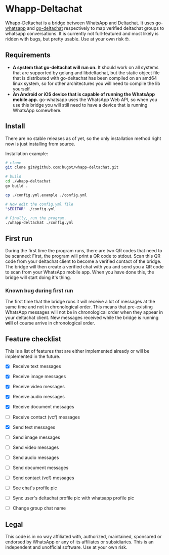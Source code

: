 # Whapp-Deltachat
Whapp-Deltachat is a bridge between WhatsApp and [Deltachat](https://delta.chat). It uses
[go-whatsapp](https://github.com/Rhymen/go-whatsapp) and
[go-deltachat](https://github.com/hugot/go-deltachat) respectively to map verified
deltachat groups to whatsapp conversations. It is currently not full-featured and most
likely is ridden with bugs, but pretty usable. Use at your own risk 🤓.

## Requirements
- __A system that go-deltachat will run on.__ It should work on all systems that are supported
  by golang and libdeltachat, but the static object file that is distributed with
  go-deltachat has been compiled on an amd64 linux system, so for other architectures you
  will need to compile the lib yourself.
- __An Android or iOS device that is capable of running the WhatsApp mobile app.__
  go-whatsapp uses the WhatsApp Web API, so when you use this bridge you will still need
  to have a device that is running WhatsApp somewhere.

## Install
There are no stable releases as of yet, so the only installation method right now is just
installing from source.

Installation example:
```bash
# clone
git clone git@github.com:hugot/whapp-deltachat.git

# build
cd ./whapp-deltachat
go build .

cp ./config.yml.example ./config.yml

# Now edit the config.yml file
"$EDITOR" ./config.yml

# Finally, run the program.
./whapp-deltachat ./config.yml

```

## First run
During the first time the program runs, there are two QR codes that need to be scanned:
First, the program will print a QR code to stdout. Scan this QR code from your deltachat
client to become a verified contact of the bridge. The bridge will then create a verified
chat with you and send you a QR code to scan from your WhatsApp mobile app. When you have
done this, the bridge will start doing it's thing.

### Known bug during first run
The first time that the bridge runs it will receive a lot of messages at the same time and
not in chronological order. This means that pre-existing WhatsApp messages will not be in
chronological order when they appear in your deltachat client. New messages received while
the bridge is running __will__ of course arrive in chronological order.

## Feature checklist
This is a list of features that are either implemented already or will be implemented in
the future.

- [x] Receive text messages
- [x] Receive image messages
- [x] Receive video messages
- [x] Receive audio messages
- [x] Receive document messages
- [ ] Receive contact (vcf) messages
- [x] Send text messages
- [ ] Send image messages
- [ ] Send video messages
- [ ] Send audio messages
- [ ] Send document messages
- [ ] Send contact (vcf) messages
- [ ] See chat's profile pic
- [ ] Sync user's deltachat profile pic with whatsapp profile pic
- [ ] Change group chat name


## Legal
This code is in no way affiliated with, authorized, maintained, sponsored or endorsed by
WhatsApp or any of its affiliates or subsidiaries. This is an independent and unofficial
software. Use at your own risk.
